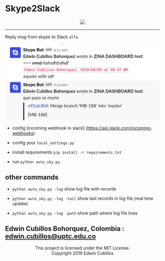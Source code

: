 ﻿Skype2Slack 
=========
<p align="center">
  <a href="https://opensource.org/licenses/MIT" alt="License: MIT">
    <img src="https://img.shields.io/badge/License-MIT-yellow.svg?style=flat-square"/>
  </a>
</p>

---

Reply msg from skype to Slack  `alfa`

![bot-preview](https://github.com/Cubillosxy/skype2slack/blob/master/library/skype-bot.png)

- config [incoming webhook in slack] (https://api.slack.com/incoming-webhooks)
- config your `local_settings.py`
- install requirements `pip install -r requirements.txt`

- run `python auto_sky.py`


## other commands

- `python auto_sky.py -log` show log file with records

- `python auto_sky.py -log -tail` show last records in log file (real time update)

- `python auto_sky.py -log -path` show path where log file lives

Edwin Cubillos Bohorquez, Colombia : edwin.cubillos@uptc.edu.co
----
<p align="center">This project is licensed under the MIT License.</br>
Copyright  2019 Edwin Cubillos</p>
